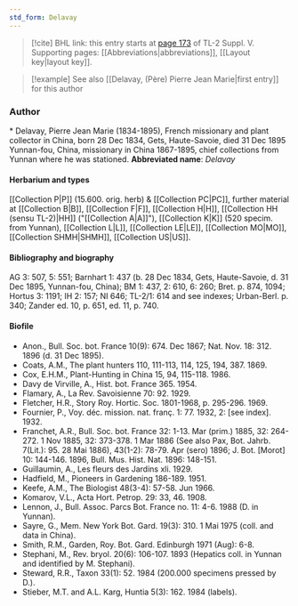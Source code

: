 ```yaml
---
std_form: Delavay
---
```


> [!cite] BHL link: this entry starts at [page 173](https://www.biodiversitylibrary.org/page/33259219) of TL-2 Suppl. V.
> Supporting pages: [[Abbreviations|abbreviations]], [[Layout key|layout key]].

> [!example] See also [[Delavay, (Père) Pierre Jean Marie|first entry]] for this author

### Author

\* Delavay, Pierre Jean Marie (1834-1895), French missionary and plant collector in China, born 28 Dec 1834, Gets, Haute-Savoie, died 31 Dec 1895 Yunnan-fou, China, missionary in China 1867-1895, chief collections from Yunnan where he was stationed. 
**Abbreviated name**: *Delavay*

#### Herbarium and types

[[Collection P|P]] (15.600. orig. herb) & [[Collection PC|PC]], further material at [[Collection B|B]], [[Collection F|F]], [[Collection H|H]], [[Collection HH (sensu TL-2)|HH]] ("[[Collection A|A]]"), [[Collection K|K]] (520 specim. from Yunnan), [[Collection L|L]], [[Collection LE|LE]], [[Collection MO|MO]], [[Collection SHMH|SHMH]], [[Collection US|US]].

#### Bibliography and biography

AG 3: 507, 5: 551; Barnhart 1: 437 (b. 28 Dec 1834, Gets, Haute-Savoie, d. 31 Dec 1895, Yunnan-fou, China); BM 1: 437, 2: 610, 6: 260; Bret. p. 874, 1094; Hortus 3: 1191; IH 2: 157; NI 646; TL-2/1: 614 and see indexes; Urban-Berl. p. 340; Zander ed. 10, p. 651, ed. 11, p. 740.

#### Biofile

- Anon., Bull. Soc. bot. France 10(9): 674. Dec 1867; Nat. Nov. 18: 312. 1896 (d. 31 Dec 1895).
- Coats, A.M., The plant hunters 110, 111-113, 114, 125, 194, 387. 1869.
- Cox, E.H.M., Plant-Hunting in China 15, 94, 115-118. 1986.
- Davy de Virville, A., Hist. bot. France 365. 1954.
- Flamary, A., La Rev. Savoisienne 70: 92. 1929.
- Fletcher, H.R., Story Roy. Hortic. Soc. 1801-1968, p. 295-296. 1969.
- Fournier, P., Voy. déc. mission. nat. franç. 1: 77. 1932, 2: \[see index\]. 1932.
- Franchet, A.R., Bull. Soc. bot. France 32: 1-13. Mar (prim.) 1885, 32: 264-272. 1 Nov 1885, 32: 373-378. 1 Mar 1886 (See also Pax, Bot. Jahrb. 7(Lit.): 95. 28 Mai 1886), 43(1-2): 78-79. Apr (sero) 1896; J. Bot. \[Morot\] 10: 144-146. 1896, Bull. Mus. Hist. Nat. 1896: 148-151.
- Guillaumin, A., Les fleurs des Jardins xli. 1929.
- Hadfield, M., Pioneers in Gardening 186-189. 1951.
- Keefe, A.M., The Biologist 48(3-4): 57-58. Jun 1966.
- Komarov, V.L., Acta Hort. Petrop. 29: 33, 46. 1908.
- Lennon, J., Bull. Assoc. Parcs Bot. France no. 11: 4-6. 1988 (D. in Yunnan).
- Sayre, G., Mem. New York Bot. Gard. 19(3): 310. 1 Mai 1975 (coll. and data in China).
- Smith, R.M., Garden, Roy. Bot. Gard. Edinburgh 1971 (Aug): 6-8.
- Stephani, M., Rev. bryol. 20(6): 106-107. 1893 (Hepatics coll. in Yunnan and identified by M. Stephani).
- Steward, R.R., Taxon 33(1): 52. 1984 (200.000 specimens pressed by D.).
- Stieber, M.T. and A.L. Karg, Huntia 5(3): 162. 1984 (labels).

